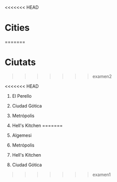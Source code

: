 <<<<<<< HEAD
# Cities
=======
# Ciutats
>>>>>>> examen2

<<<<<<< HEAD
1. El Perello

2. Ciudad Gótica
3. Metrópolis
4. Hell's Kitchen
=======
1. Algemesi
2. Metrópolis
3. Hell's Kitchen
4. Ciudad Gótica

>>>>>>> examen1
